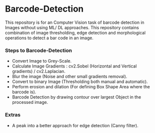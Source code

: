 # Barcode-Detection
This repository is for an Computer Vision task of barcode detection in Images without using ML/ DL approaches.
This repository contains combination of image thresholding, edge detection and morphological operations to detect a bar code in an image.

### Steps to Barcode-Detection
* Convert Image to Grey-Scale.
* Calculate Image Gradients : cv2.Sobel (Horizontal and Vertical gradients) / cv2.Laplacian.
* Blur the image (Noise and other small gradients removal).
* Convert to binary Image (Thresholding both manual and automatic).
* Perform erosion and dilation (For defining Box Shape Area where the barcode is).
* Barcode Detection by drawing contour over largest Object in the processed image.

### Extras
* A peak into a better approach for edge detection (Canny filter).
